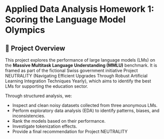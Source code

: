 # Applied Data Analysis Homework 1: Scoring the Language Model Olympics
## 📌 Project Overview

This project explores the performance of large language models (LMs) on the **Massive Multitask Language Understanding (MMLU)** benchmark. It is framed as part of the fictional Swiss government initiative Project NEUTRALITY (Navigating Efficient Upgrades Through Robust Artificial Learning Integration Techniques Yearly), which aims to identify the best LMs for supporting the education sector.

Through structured analysis, we:
- Inspect and clean noisy datasets collected from three anonymous LMs.
- Perform exploratory data analysis (EDA) to identify patterns, biases, and inconsistencies.
- Rank the models based on their performance.
- Investigate tokenization effects.
- Provide a final recommendation for Project NEUTRALITY
